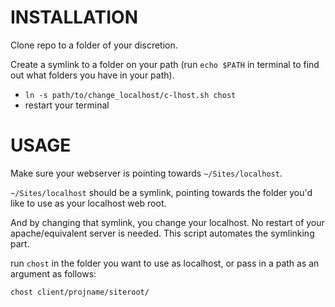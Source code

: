 INSTALLATION
============

Clone repo to a folder of your discretion.

Create a symlink to a folder on your path (run `echo $PATH` in terminal to find out what folders you have in your path).

* `ln -s path/to/change_localhost/c-lhost.sh chost`
* restart your terminal


USAGE
=====

Make sure your webserver is pointing towards `~/Sites/localhost`.

`~/Sites/localhost` should be a symlink, pointing towards the folder you'd like to use as your localhost web root.

And by changing that symlink, you change your localhost.
No restart of your apache/equivalent server is needed.
This script automates the symlinking part.

run `chost` in the folder you want to use as localhost, or pass in a path as an argument as follows:

`chost client/projname/siteroot/`
